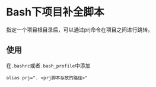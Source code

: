 # Bash下项目补全脚本
指定一个项目根目录后，可以通过prj命令在项目之间进行跳转。

## 使用
在`.bashrc`或者`.bash_profile`中添加
```
alias prj=". <prj脚本存放的路径>"
```
